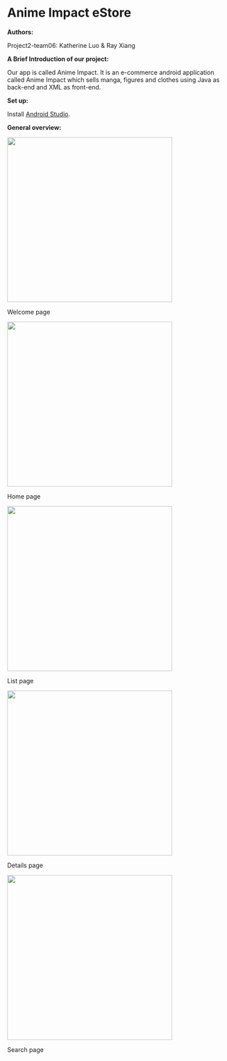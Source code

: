 # Anime Impact eStore

**Authors:**

Project2-team06: Katherine Luo & Ray Xiang

**A Brief Introduction of our project:**

Our app is called Anime Impact. It is an e-commerce android application called Anime Impact which sells manga, figures and clothes using Java as back-end and XML as front-end.

**Set up:**

Install [Android Studio](https://developer.android.com/studio?gclid=CjwKCAjw_ISWBhBkEiwAdqxb9i6pStbYKiFNVkxYHjN0xmR2FAYUdIB_NjeeIsF0MEEqtExlnLNO3xoCOiAQAvD_BwE&gclsrc=aw.ds).

**General overview:**

<img src="https://user-images.githubusercontent.com/69370835/177061815-dea9b1b9-1ff8-453d-ac62-1c15036fa019.png" weight=380 height=380>

<p align="left" size=60>Welcome page</p>

<img src="https://user-images.githubusercontent.com/69370835/177061883-563d1a60-96a2-43ac-bf75-5c1c854cfbeb.png" weight=380 height=380>

<p align="left" size=60>Home page</p>

<img src="https://user-images.githubusercontent.com/69370835/177061898-dec8a854-bca7-47d8-bc60-f47e074a8b7c.png" weight=380 height=380>

<p align="left" size=60>List page</p>

<img src="https://user-images.githubusercontent.com/69370835/177061919-03a92965-77b9-46f7-8dc3-2dd279b4c7ac.png" weight=380 height=380>

<p align="left" size=60>Details page</p>

<img src="https://user-images.githubusercontent.com/69370835/177061934-62a3a036-3b79-4fa2-b521-aba0c9e00eaf.png" weight=380 height=380>

<p align="left" size=60>Search page</p>



